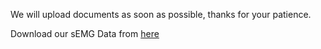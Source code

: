 We will upload documents as soon as possible, thanks for your patience.

Download our sEMG Data from [here](https://drive.google.com/file/d/1D_BOJ6rELblKybOgBDdVqxvhKheAsZgm/view?usp=sharing)